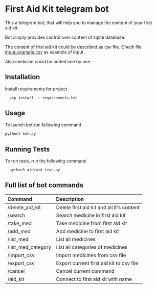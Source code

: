 
# First Aid Kit telegram bot

This a telegram bot, that will help you to manage the content of your first aid kit.

Bot simply provides control over content of sqlite database.

The content of first aid kit could be described as csv file. Check file [input_example.csv](aid/input_example.csv) as example of input.

Also medicine could be added one by one.
 

## Installation

Install requirements for project

```bash
  pip install -r requirements.txt
```


## Usage

To launch bot run following command
```bash
python3 bot.py
```


## Running Tests

To run tests, run the following command

```bash
  python3 aid/aid_test.py
```


## Full list of bot commands

| Command | Description                |
| :-------- | :------------------------- |
| /delete_aid_kit | Delete first aid kit and all it's content|
|/search | Search medicine in first aid kit |
|/take_med | Take medicine from first aid kit|
|/add_med | Add medicine to first aid kit|
|/list_med | List all medicines |
|/list_med_category | List all categories of medicines|
|/import_csv | Import medicines from csv file|
|/export_csv | Export current first aid kit to csv file|
|/cancel | Cancel current command|
|/aid_kit <name> | Connect to first aid kit with name|
    